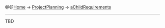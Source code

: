 @@[Home](Home.md) -> [ProjectPlanning](ProjectPlanning.md) -> [aChildRequirements](aChildRequirements.md)

---


TBD
